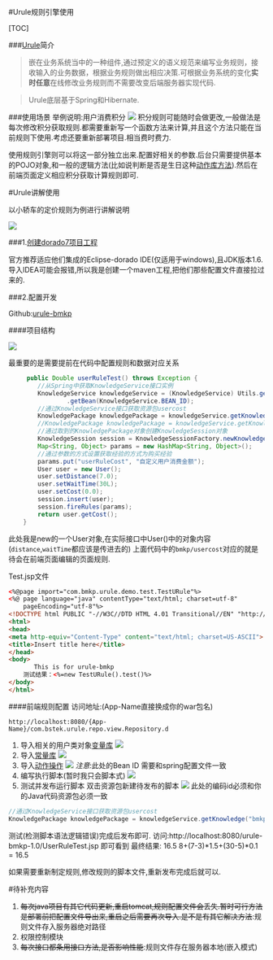 #Urule规则引擎使用

[TOC]

###[Urule](http://www.bstek.com/products/urule)简介
>嵌在业务系统当中的一种组件,通过预定义的语义规范来编写业务规则，接收输入的业务数据，根据业务规则做出相应决策.可根据业务系统的变化**实时任意**在线修改业务规则而不需要改变后端服务器实现代码.

>Urule底层基于Spring和Hibernate.

    

###使用场景
举例说明:用户消费积分
![](http://wiki.bsdn.org/download/attachments/71532859/F9F5F2CD-ACE9-4026-8C34-D7C8A4844227.png?version=1&modificationDate=1434355537000&api=v2&effects=border-simple,shadow-kn)
积分规则可能随时会做更改,一般做法是每次修改积分获取规则.都需要重新写一个函数方法来计算,并且这个方法只能在当前规则下使用.考虑还要重新部署项目.相当费时费力.

使用规则引擎则可以将这一部分独立出来.配置好相关的参数.后台只需要提供基本的POJO对象,和一般的逻辑方法(比如说判断是否是生日这种[动作库方法](http://wiki.bsdn.org/pages/viewpage.action?pageId=69828714)).然后在前端页面定义相应积分获取计算规则即可.

#Urule讲解使用

以小轿车的定价规则为例进行讲解说明

![](http://7xor08.com1.z0.glb.clouddn.com/bmkp_2016.7.11.png)

###1.[创建dorado7项目工程](http://wiki.bsdn.org/pages/viewpage.action?pageId=8356049)

官方推荐适应他们集成的Eclipse-dorado IDE(仅适用于windows),且JDK版本1.6.
导入IDEA可能会报错,所以我是创建一个maven工程,把他们那些配置文件直接拉过来的.


###2.配置开发

Github:[urule-bmkp](https://github.com/jiang7462582/urule-bmkp)

####项目结构

![](http://7xor08.com1.z0.glb.clouddn.com/urlue-bmkp-struct.png)

最重要的是需要提前在代码中配置规则和数据对应关系

```java
	 public Double userRuleTest() throws Exception {
        //从Spring中获取KnowledgeService接口实例
        KnowledgeService knowledgeService = (KnowledgeService) Utils.getApplicationContext()
                .getBean(KnowledgeService.BEAN_ID);
        //通过KnowledgeService接口获取资源包usercost
        KnowledgePackage knowledgePackage = knowledgeService.getKnowledge("bmkp/usercost");
        //KnowledgePackage knowledgePackage = knowledgeService.getKnowledge("rs-exp");
        //通过取到的KnowledgePackage对象创建KnowledgeSession对象
        KnowledgeSession session = KnowledgeSessionFactory.newKnowledgeSession(knowledgePackage);
        Map<String, Object> params = new HashMap<String, Object>();
        //通过参数的方式设置获取经验的方式为购买经验
        params.put("userRuleCost", "自定义用户消费金额");
        User user = new User();
        user.setDistance(7.0);
        user.setWaitTime(30L);
        user.setCost(0.0);
        session.insert(user);
        session.fireRules(params);
        return user.getCost();
    }
```

此处我是new的一个User对象,在实际接口中User()中的对象内容(`distance`,`waitTime`都应该是传进去的)
上面代码中的`bmkp/usercost`对应的就是待会在前端页面编辑的页面规则.

Test.jsp文件

```html
<%@page import="com.bmkp.urule.demo.test.TestURule"%>
<%@ page language="java" contentType="text/html; charset=utf-8"
    pageEncoding="utf-8"%>
<!DOCTYPE html PUBLIC "-//W3C//DTD HTML 4.01 Transitional//EN" "http://www.w3.org/TR/html4/loose.dtd">
<html>
<head>
<meta http-equiv="Content-Type" content="text/html; charset=US-ASCII">
<title>Insert title here</title>
</head>
<body>
       This is for urule-bmkp
	测试结果：<%=new TestURule().test()%>
</body>
</html>
```

####前端规则配置
访问地址:(App-Name直接换成你的war包名)
```http
http://localhost:8080/{App-Name}/com.bstek.urule.repo.view.Repository.d
```

1. 导入相关的用户类对象[变量库](http://wiki.bsdn.org/pages/viewpage.action?pageId=69828686)
![](http://7xor08.com1.z0.glb.clouddn.com/urule-bmkp-bianliang.png)
2. 导入[常量库](http://wiki.bsdn.org/pages/viewpage.action?pageId=69828690)
![](http://7xor08.com1.z0.glb.clouddn.com/urule-bmkp-changliang.png)
3. 导入[动作操作](http://wiki.bsdn.org/pages/viewpage.action?pageId=69828714)
![](http://7xor08.com1.z0.glb.clouddn.com/urule-bmkp-action.png)
*注意*:此处的Bean ID 需要和spring配置文件一致
4. 编写执行脚本(暂时我只会脚本式)
![](http://7xor08.com1.z0.glb.clouddn.com/urule-bmkp-jiaoben.png)
5. 测试并发布运行脚本
 双击资源包新建待发布的脚本
![](http://7xor08.com1.z0.glb.clouddn.com/urule-bmkp-fabu.png) 
此处的编码id必须和你的Java代码资源包必须一致
```java
//通过KnowledgeService接口获取资源包usercost
KnowledgePackage knowledgePackage = knowledgeService.getKnowledge("bmkp/usercost");
```
测试(检测脚本语法逻辑错误)完成后发布即可.
访问:http://localhost:8080/urule-bmkp-1.0/UserRuleTest.jsp 即可看到
最终结果: 16.5
8+(7-3)*1.5+(30-5)*0.1 = 16.5

如果需要重新制定规则,修改规则的脚本文件,重新发布完成后就可以.

#待补充内容
1. ~~每次java项目有其它代码更新,重启tomcat,规则配置文件会丢失.暂时可行方法是部署前把配置文件导出来,重启之后需要再次导入.是不是有其它解决方法~~:规则文件存入服务器绝对路径
2. 权限控制模块
3. ~~每次接口都条用接口方法,是否影响性能~~:规则文件存在服务器本地(嵌入模式)





